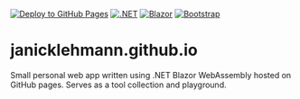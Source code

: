 [![Deploy to GitHub Pages](https://img.shields.io/github/workflow/status/janicklehmann/janicklehmann.github.io/Deploy%20to%20GitHub%20Pages?label=Deploy&style=for-the-badge)](https://github.com/JanickLehmann/janicklehmann.github.io/actions/workflows/main.yml)
[![.NET](https://img.shields.io/badge/.NET-512BD4?style=for-the-badge&logo=dotnet&logoColor=white)](https://dotnet.microsoft.com/)
[![Blazor](https://img.shields.io/badge/Blazor-512BD4?style=for-the-badge&logo=blazor&logoColor=white)](https://dotnet.microsoft.com/en-us/apps/aspnet/web-apps/blazor/)
[![Bootstrap](https://img.shields.io/badge/Bootstrap-563D7C?style=for-the-badge&logo=bootstrap&logoColor=white)](https://getbootstrap.com/)
# janicklehmann.github.io
Small personal web app written using .NET Blazor WebAssembly hosted on GitHub pages. Serves as a tool collection and playground.